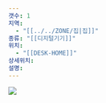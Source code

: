 ```yaml
---
갯수: 1
지역:
  - "[[../../ZONE/집|집]]"
종류: "[[디지털기기]]"
위치:
  - "[[DESK-HOME]]"
상세위치: 
설명:
---
```

![](http://192.168.50.22/devices/240817_IMG_0115.jpg)
